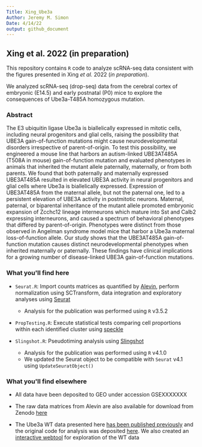 ```yaml
---
Title: Xing_Ube3a
Author: Jeremy M. Simon
Date: 4/14/22
output: github_document
---
```


## Xing et al. 2022 (in preparation)

This repository contains `R` code to analyze scRNA-seq data consistent with the figures presented in Xing _et al._ 2022 (_in preparation_). 

We analyzed scRNA-seq (drop-seq) data from the cerebral cortex of embryonic (E14.5) and early postnatal (P0) mice to explore the consequences of Ube3a-T485A homozygous mutation. 

### Abstract
The E3 ubiquitin ligase Ube3a is biallelically expressed in mitotic cells, including neural progenitors and glial cells, raising the possibility that UBE3A gain-of-function mutations might cause neurodevelopmental disorders irrespective of parent-of-origin. To test this possibility, we engineered a mouse line that harbors an autism-linked UBE3AT485A (T508A in mouse) gain-of-function mutation and evaluated phenotypes in animals that inherited the mutant allele paternally, maternally, or from both parents. We found that both paternally and maternally expressed UBE3AT485A resulted in elevated UBE3A activity in neural progenitors and glial cells where Ube3a is biallelically expressed. Expression of UBE3AT485A from the maternal allele, but not the paternal one, led to a persistent elevation of UBE3A activity in postmitotic neurons. Maternal, paternal, or biparental inheritance of the mutant allele promoted embryonic expansion of Zcchc12 lineage interneurons which mature into Sst and Calb2 expressing interneurons, and caused a spectrum of behavioral phenotypes that differed by parent-of-origin. Phenotypes were distinct from those observed in Angelman syndrome model mice that harbor a Ube3a maternal loss-of-function allele. Our study shows that the UBE3AT485A gain-of-function mutation causes distinct neurodevelopmental phenotypes when inherited maternally or paternally. These findings have clinical implications for a growing number of disease-linked UBE3A gain-of-function mutations. 

### What you'll find here

* `Seurat.R`: Import counts matrices as quantified by [Alevin](https://salmon.readthedocs.io/en/latest/alevin.html), perform normalization using SCTransform, data integration and exploratory analyses using [Seurat](https://satijalab.org/seurat/index.html)
	+ Analysis for the publication was performed using `R` v3.5.2

* `PropTesting.R`: Execute statistical tests comparing cell proportions within each identified cluster using [speckle](https://github.com/Oshlack/speckle)

* `Slingshot.R`: Pseudotiming analysis using [Slingshot](https://github.com/kstreet13/slingshot)
	+ Analysis for the publication was performed using `R` v4.1.0
	+ We updated the Seurat object to be compatible with `Seurat` v4.1 using `UpdateSeuratObject()`

### What you'll find elsewhere

* All data have been deposited to GEO under accession GSEXXXXXXX

* The raw data matrices from Alevin are also available for download from Zenodo [here](https://zenodo.org/record/6459852)

* The Ube3a WT data presented here [has been published previously](https://www.nature.com/articles/s41467-018-08079-9) and the original code for analysis was deposited [here](https://github.com/jeremymsimon/MouseCortex). We also created an [interactive webtool](https://zylkalab.org/datamousecortex) for exploration of the WT data

